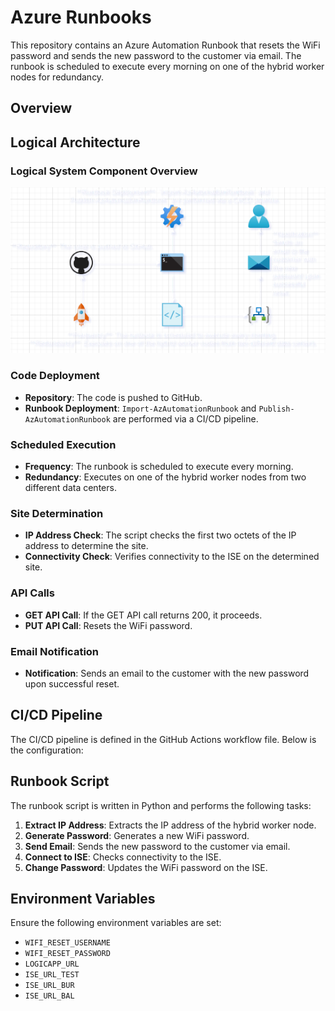 # Azure Runbooks

This repository contains an Azure Automation Runbook that resets the WiFi password and sends the new password to the customer via email. The runbook is scheduled to execute every morning on one of the hybrid worker nodes for redundancy.

## Overview
## Logical Architecture
### Logical System Component Overview
![Figure 1: Logical Architecture Overview](./images/workflow.png)

### Code Deployment
- **Repository**: The code is pushed to GitHub.
- **Runbook Deployment**: `Import-AzAutomationRunbook` and `Publish-AzAutomationRunbook` are performed via a CI/CD pipeline.

### Scheduled Execution
- **Frequency**: The runbook is scheduled to execute every morning.
- **Redundancy**: Executes on one of the hybrid worker nodes from two different data centers.

### Site Determination
- **IP Address Check**: The script checks the first two octets of the IP address to determine the site.
- **Connectivity Check**: Verifies connectivity to the ISE on the determined site.

### API Calls
- **GET API Call**: If the GET API call returns 200, it proceeds.
- **PUT API Call**: Resets the WiFi password.

### Email Notification
- **Notification**: Sends an email to the customer with the new password upon successful reset.

## CI/CD Pipeline

The CI/CD pipeline is defined in the GitHub Actions workflow file. Below is the configuration:

## Runbook Script

The runbook script is written in Python and performs the following tasks:

1. **Extract IP Address**: Extracts the IP address of the hybrid worker node.
2. **Generate Password**: Generates a new WiFi password.
3. **Send Email**: Sends the new password to the customer via email.
4. **Connect to ISE**: Checks connectivity to the ISE.
5. **Change Password**: Updates the WiFi password on the ISE.

## Environment Variables

Ensure the following environment variables are set:

- `WIFI_RESET_USERNAME`
- `WIFI_RESET_PASSWORD`
- `LOGICAPP_URL`
- `ISE_URL_TEST`
- `ISE_URL_BUR`
- `ISE_URL_BAL`
